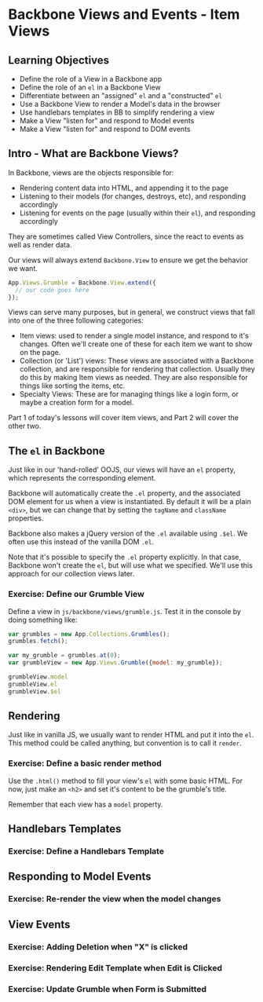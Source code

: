 # Backbone Views and Events - Item Views

## Learning Objectives

- Define the role of a View in a Backbone app
- Define the role of an `el` in a Backbone View
- Differentiate between an "assigned" `el` and a "constructed" `el`
- Use a Backbone View to render a Model's data in the browser
- Use handlebars templates in BB to simplify rendering a view
- Make a View "listen for" and respond to Model events
- Make a View "listen for" and respond to DOM events


## Intro - What are Backbone Views?

In Backbone, views are the objects responsible for:

- Rendering content data into HTML, and appending it to the page
- Listening to their models (for changes, destroys, etc), and responding accordingly
- Listening for events on the page (usually within their `el`), and responding accordingly

They are sometimes called View Controllers, since the react to events as well as
render data.

Our views will always extend `Backbone.View` to ensure we get the behavior we
want.

```js
App.Views.Grumble = Backbone.View.extend({
  // our code goes here
});
```

Views can serve many purposes, but in general, we construct views that fall into
one of the three following categories:

- Item views: used to render a single model instance, and respond to it's
changes. Often we'll create one of these for each item we want to show on the
page.
- Collection (or 'List') views: These views are associated with a Backbone
collection, and are responsible for rendering that collection. Usually they do
this by making Item views as needed. They are also responsible for things like
sorting the items, etc.
- Specialty Views: These are for managing things like a login form, or maybe a
creation form for a model.

Part 1 of today's lessons will cover item views, and Part 2 will cover the other
two.

## The `el` in Backbone

Just like in our 'hand-rolled' OOJS, our views will have an `el` property, which
represents the corresponding element.

Backbone will automatically create the `.el` property, and the associated DOM
element for us when a view is instantiated. By default it will be a plain
`<div>`, but we can change that by setting the `tagName` and `className`
properties.

Backbone also makes a jQuery version of the `.el` available using `.$el`. We
often use this instead of the vanilla DOM `.el`.

Note that it's possible to specify the `.el` property explicitly. In that case,
Backbone won't create the `el`, but will use what we specified. We'll use this
approach for our collection views later.

### Exercise: Define our Grumble View

Define a view in `js/backbone/views/grumble.js`. Test it in the console by doing
something like:

```js
var grumbles = new App.Collections.Grumbles();
grumbles.fetch();

var my_grumble = grumbles.at(0);
var grumbleView = new App.Views.Grumble({model: my_grumble});

grumbleView.model
grumbleView.el
grumbleView.$el
```

## Rendering

Just like in vanilla JS, we usually want to render HTML and put it into the
`el`. This method could be called anything, but convention is to call it
`render`.

### Exercise: Define a basic render method

Use the `.html()` method to fill your view's `el` with some basic HTML. For now,
just make an `<h2>` and set it's content to be the grumble's title.

Remember that each view has a `model` property.

## Handlebars Templates
### Exercise: Define a Handlebars Template

## Responding to Model Events
### Exercise: Re-render the view when the model changes

## View Events
### Exercise: Adding Deletion when "X" is clicked
### Exercise: Rendering Edit Template when Edit is Clicked
### Exercise: Update Grumble when Form is Submitted
